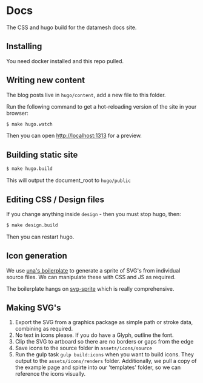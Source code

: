 # Docs

The CSS and hugo build for the datamesh docs site.

## Installing

You need docker installed and this repo pulled.

## Writing new content

The blog posts live in `hugo/content`, add a new file to this folder.

Run the following command to get a hot-reloading version of the site in your browser:

```bash
$ make hugo.watch
```

Then you can open [http://localhost:1313](http://localhost:1313) for a preview.

## Building static site

```bash
$ make hugo.build
```

This will output the document_root to `hugo/public`

## Editing CSS / Design files

If you change anything inside `design` - then you must stop hugo, then:

```bash
$ make design.build
```

Then you can restart hugo.

## Icon generation

We use [una's boilerplate](https://github.com/una/svg-icon-system-boilerplate) to generate a sprite of SVG's from individual source files. We can manipulate these with CSS and JS as required.

The boilerplate hangs on [svg-sprite](https://github.com/jkphl/svg-sprite) which is really comprehensive.

## Making SVG's

1. Export the SVG from a graphics package as simple path or stroke data, combining as required.
2. No text in icons please. If you do have a Glyph, outline the font.
3. Clip the SVG to artboard so there are no borders or gaps from the edge
4. Save icons to the source folder in `assets/icons/source`
5. Run the gulp task `gulp build:icons` when you want to build icons. They output to the `assets/icons/renders` folder. Additionally, we pull a copy of the example page and spirte into our 'templates' folder, so we can reference the icons visually.

